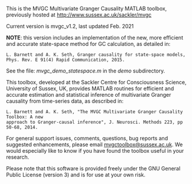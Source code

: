 This is the MVGC Multivariate Granger Causality MATLAB toolbox, previously
hosted at http://www.sussex.ac.uk/sackler/mvgc

Current version is mvgc_v1.2, last updated Feb. 2021

**NOTE**: this version includes an implementation of the new, more efficient and accurate
state-space method for GC calculation, as detailed in:

    L. Barnett and A. K. Seth, Granger causality for state-space models,
    Phys. Rev. E 91(4) Rapid Communication, 2015.

See the file: *mvgc_demo_statespace.m* in the *demo* subdirectory.

This toolbox, developed at the Sackler Centre for Consciousness Science,
University of Sussex, UK, provides MATLAB routines for efficient and accurate
estimation and statistical inference of multivariate Granger causality from
time-series data, as described in:

    L. Barnett and A. K. Seth, "The MVGC Multivariate Granger Causality Toolbox: A new
    approach to Granger-causal inference", J. Neurosci. Methods 223, pp 50-68, 2014.

For general support issues, comments, questions, bug reports and suggested enhancements,
please email mvgctoolbox@sussex.ac.uk. We would especially like to know if you have
found the toolbox useful in your research.

Please note that this software is provided freely under the GNU General Public License
(version 3) and is for use at your own risk.
